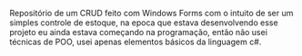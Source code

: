 Repositório de um CRUD feito com Windows Forms com o intuito de ser um simples controle de estoque, na epoca que estava desenvolvendo esse projeto eu ainda estava começando na programação, então não usei técnicas de POO, usei apenas elementos básicos da linguagem c#.
